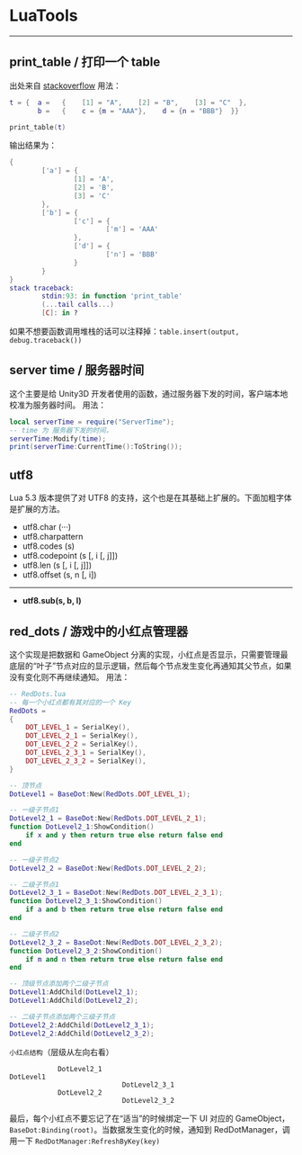 # LuaTools

---

## print_table / 打印一个 table
  出处来自 [stackoverflow](http://stackoverflow.com/questions/9168058/how-to-dump-a-table-to-console)
  用法：
```lua
t = {  a =   {    [1] = "A",    [2] = "B",    [3] = "C"  },
       b =   {    c = {m = "AAA"},    d = {n = "BBB"}  }}

print_table(t)
```
输出结果为：
```lua
{
        ['a'] = {
                [1] = 'A',
                [2] = 'B',
                [3] = 'C'
        },
        ['b'] = {
                ['c'] = {
                        ['m'] = 'AAA'
                },
                ['d'] = {
                        ['n'] = 'BBB'
                }
        }
}
stack traceback:
        stdin:93: in function 'print_table'
        (...tail calls...)
        [C]: in ?

```
如果不想要函数调用堆栈的话可以注释掉：`table.insert(output, debug.traceback())`

## server time / 服务器时间
  这个主要是给 Unity3D 开发者使用的函数，通过服务器下发的时间，客户端本地校准为服务器时间。
  用法：
```lua
local serverTime = require("ServerTime");
-- time 为 服务器下发的时间，
serverTime:Modify(time);
print(serverTime:CurrentTime():ToString());
```

## utf8
   Lua 5.3 版本提供了对 UTF8 的支持，这个也是在其基础上扩展的。下面加粗字体是扩展的方法。
   * utf8.char (···)
   * utf8.charpattern
   * utf8.codes (s)
   * utf8.codepoint (s [, i [, j]])
   * utf8.len (s [, i [, j]])
   * utf8.offset (s, n [, i])
   ---
   * **utf8.sub(s, b, l)**
	
## red_dots / 游戏中的小红点管理器
  这个实现是把数据和 GameObject 分离的实现，小红点是否显示，只需要管理最底层的“叶子”节点对应的显示逻辑，然后每个节点发生变化再通知其父节点，如果没有变化则不再继续通知。
  用法：
```lua
-- RedDots.lua
-- 每一个小红点都有其对应的一个 Key
RedDots =
{
    DOT_LEVEL_1 = SerialKey(),
    DOT_LEVEL_2_1 = SerialKey(),
    DOT_LEVEL_2_2 = SerialKey(),
    DOT_LEVEL_2_3_1 = SerialKey(),
    DOT_LEVEL_2_3_2 = SerialKey(),
}

-- 顶节点
DotLevel1 = BaseDot:New(RedDots.DOT_LEVEL_1);

-- 一级子节点1
DotLevel2_1 = BaseDot:New(RedDots.DOT_LEVEL_2_1);
function DotLevel2_1:ShowCondition()
    if x and y then return true else return false end
end

-- 一级子节点2
DotLevel2_2 = BaseDot:New(RedDots.DOT_LEVEL_2_2);

-- 二级子节点1
DotLevel2_3_1 = BaseDot:New(RedDots.DOT_LEVEL_2_3_1);
function DotLevel2_3_1:ShowCondition()
    if a and b then return true else return false end
end

-- 二级子节点2
DotLevel2_3_2 = BaseDot:New(RedDots.DOT_LEVEL_2_3_2);
function DotLevel2_3_2:ShowCondition()
    if m and n then return true else return false end
end

-- 顶级节点添加两个二级子节点
DotLevel1:AddChild(DotLevel2_1);
DotLevel1:AddChild(DotLevel2_2);

-- 二级子节点添加两个三级子节点
DotLevel2_2:AddChild(DotLevel2_3_1);
DotLevel2_2:AddChild(DotLevel2_3_2);
```

`小红点结构`（层级从左向右看）
```
            DotLevel2_1
DotLevel1
                            DotLevel2_3_1
            DotLevel2_2
                            DotLevel2_3_2
```

  最后，每个小红点不要忘记了在“适当”的时候绑定一下 UI 对应的 GameObject，`BaseDot:Binding(root)`。当数据发生变化的时候，通知到 RedDotManager，调用一下 `RedDotManager:RefreshByKey(key)`
